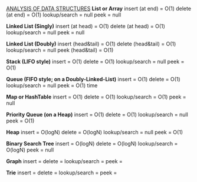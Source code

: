 <u>ANALYSIS OF DATA STRUCTURES</u>
**List or Array**
insert (at end) = O(1)
delete (at end) = O(1)
lookup/search = null
peek = null

**Linked List (Singly)**
insert (at head) = O(1)
delete (at head) = O(1)
lookup/search = null
peek = null

**Linked List (Doubly)**
insert (head&tail) = O(1)
delete (head&tail) = O(1)
lookup/search = null
peek (head&tail) = O(1)

**Stack (LIFO style)**
insert = O(1)
delete = O(1)
lookup/search = null
peek = O(1)

**Queue (FIFO style; on a Doubly-Linked-List)**
insert = O(1)
delete = O(1)
lookup/search = null
peek = O(1) time

**Map or HashTable**
insert = O(1)
delete = O(1)
lookup/search = O(1)
peek = null

**Priority Queue (on a Heap)**
insert = O(1)
delete = O(1)
lookup/search = null
peek = O(1)

**Heap**
insert = O(logN)
delete = O(logN)
lookup/search = null
peek = O(1)

**Binary Search Tree**
insert = O(logN)
delete = O(logN)
lookup/search = O(logN)
peek = null

**Graph**
insert = 
delete = 
lookup/search = 
peek = 

**Trie**
insert = 
delete = 
lookup/search = 
peek = 